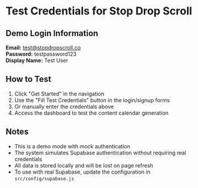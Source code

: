 # Test Credentials for Stop Drop Scroll

## Demo Login Information

**Email:** test@stopdropscroll.co  
**Password:** testpassword123  
**Display Name:** Test User

## How to Test

1. Click "Get Started" in the navigation
2. Use the "Fill Test Credentials" button in the login/signup forms
3. Or manually enter the credentials above
4. Access the dashboard to test the content calendar generation

## Notes

- This is a demo mode with mock authentication
- The system simulates Supabase authentication without requiring real credentials
- All data is stored locally and will be lost on page refresh
- To use with real Supabase, update the configuration in `src/config/supabase.js` 